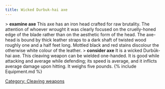 ```yaml
---
title: Wicked Durbuk-hai axe
---
```


\> **examine axe**
This axe has an iron head crafted for raw brutality. The attention of
whoever
wrought it was clearly focused on the cruelly-honed edge of the blade
rather
than on the aesthetic form of the head. The axe-head is bound by thick
leather
straps to a dark shaft of twisted wood roughly one and a half feet
long.
Mottled black and red stains discolour the otherwise white colour of
the
leather.
\> **consider axe**
It is a wicked Durbūk-hai axe.
This cleaving weapon can be wielded one-handed.
It is good while attacking and average while defending; its speed is
average, and it inflicts average damage upon hitting.
It weighs five pounds.
{% include Equipment.md %}

[Category: Cleaving weapons](Category:_Cleaving_weapons "wikilink")